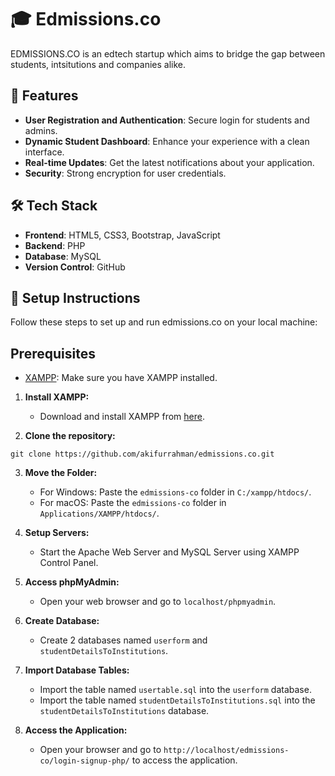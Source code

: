 
# 🎓 Edmissions.co

EDMISSIONS.CO is an edtech startup which aims to bridge the gap between students, intsitutions and companies alike.

## 🚀 Features

- **User Registration and Authentication**: Secure login for students and admins.
- **Dynamic Student Dashboard**: Enhance your experience with a clean interface.
- **Real-time Updates**: Get the latest notifications about your application.
- **Security**: Strong encryption for user credentials.

## 🛠️ Tech Stack

- **Frontend**: HTML5, CSS3, Bootstrap, JavaScript
- **Backend**: PHP
- **Database**: MySQL
- **Version Control**: GitHub

## 📂 Setup Instructions

Follow these steps to set up and run edmissions.co on your local machine:

## Prerequisites
- [XAMPP](https://www.apachefriends.org/index.html): Make sure you have XAMPP installed.


1. **Install XAMPP:**
   - Download and install XAMPP from [here](https://www.apachefriends.org/index.html).

2.	**Clone the repository:**

```
git clone https://github.com/akifurrahman/edmissions.co.git
```

3. **Move the Folder:**
   - For Windows: Paste the `edmissions-co` folder in `C:/xampp/htdocs/`.
   - For macOS: Paste the `edmissions-co` folder in `Applications/XAMPP/htdocs/`.

4. **Setup Servers:**
   - Start the Apache Web Server and MySQL Server using XAMPP Control Panel.

5. **Access phpMyAdmin:**
   - Open your web browser and go to `localhost/phpmyadmin`.

6. **Create Database:**
   - Create 2 databases named `userform` and `studentDetailsToInstitutions`.

7. **Import Database Tables:**
   - Import the table named `usertable.sql` into the `userform` database.
   - Import the table named `studentDetailsToInstitutions.sql` into the `studentDetailsToInstitutions` database.

8. **Access the Application:**
   - Open your browser and go to `http://localhost/edmissions-co/login-signup-php/` to access the application.
